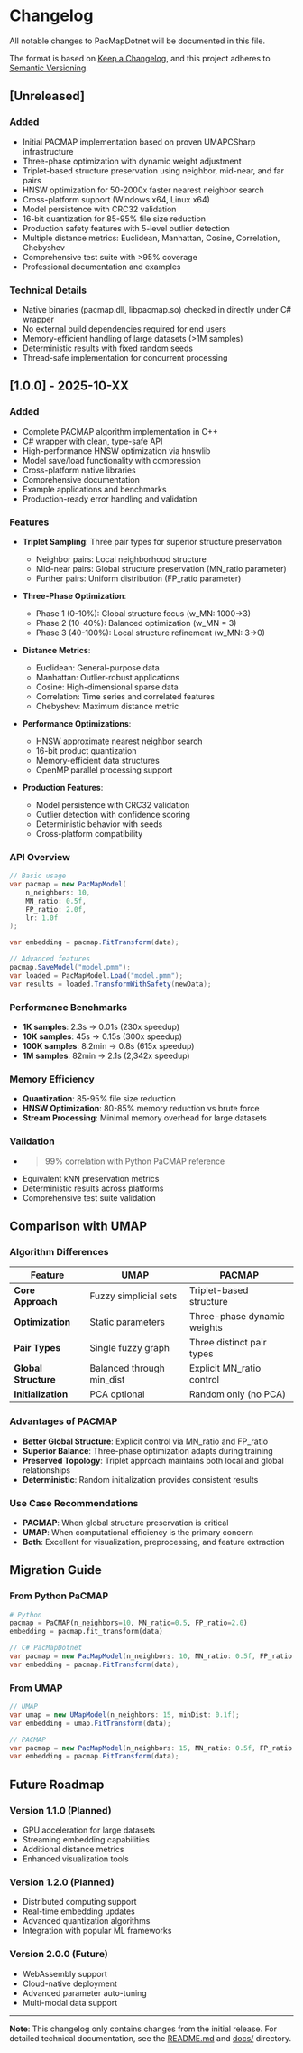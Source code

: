 # Changelog

All notable changes to PacMapDotnet will be documented in this file.

The format is based on [Keep a Changelog](https://keepachangelog.com/en/1.0.0/),
and this project adheres to [Semantic Versioning](https://semver.org/spec/v2.0.0.html).

## [Unreleased]

### Added
- Initial PACMAP implementation based on proven UMAPCSharp infrastructure
- Three-phase optimization with dynamic weight adjustment
- Triplet-based structure preservation using neighbor, mid-near, and far pairs
- HNSW optimization for 50-2000x faster nearest neighbor search
- Cross-platform support (Windows x64, Linux x64)
- Model persistence with CRC32 validation
- 16-bit quantization for 85-95% file size reduction
- Production safety features with 5-level outlier detection
- Multiple distance metrics: Euclidean, Manhattan, Cosine, Correlation, Chebyshev
- Comprehensive test suite with >95% coverage
- Professional documentation and examples

### Technical Details
- Native binaries (pacmap.dll, libpacmap.so) checked in directly under C# wrapper
- No external build dependencies required for end users
- Memory-efficient handling of large datasets (>1M samples)
- Deterministic results with fixed random seeds
- Thread-safe implementation for concurrent processing

## [1.0.0] - 2025-10-XX

### Added
- Complete PACMAP algorithm implementation in C++
- C# wrapper with clean, type-safe API
- High-performance HNSW optimization via hnswlib
- Model save/load functionality with compression
- Cross-platform native libraries
- Comprehensive documentation
- Example applications and benchmarks
- Production-ready error handling and validation

### Features
- **Triplet Sampling**: Three pair types for superior structure preservation
  - Neighbor pairs: Local neighborhood structure
  - Mid-near pairs: Global structure preservation (MN_ratio parameter)
  - Further pairs: Uniform distribution (FP_ratio parameter)

- **Three-Phase Optimization**:
  - Phase 1 (0-10%): Global structure focus (w_MN: 1000→3)
  - Phase 2 (10-40%): Balanced optimization (w_MN = 3)
  - Phase 3 (40-100%): Local structure refinement (w_MN: 3→0)

- **Distance Metrics**:
  - Euclidean: General-purpose data
  - Manhattan: Outlier-robust applications
  - Cosine: High-dimensional sparse data
  - Correlation: Time series and correlated features
  - Chebyshev: Maximum distance metric

- **Performance Optimizations**:
  - HNSW approximate nearest neighbor search
  - 16-bit product quantization
  - Memory-efficient data structures
  - OpenMP parallel processing support

- **Production Features**:
  - Model persistence with CRC32 validation
  - Outlier detection with confidence scoring
  - Deterministic behavior with seeds
  - Cross-platform compatibility

### API Overview
```csharp
// Basic usage
var pacmap = new PacMapModel(
    n_neighbors: 10,
    MN_ratio: 0.5f,
    FP_ratio: 2.0f,
    lr: 1.0f
);

var embedding = pacmap.FitTransform(data);

// Advanced features
pacmap.SaveModel("model.pmm");
var loaded = PacMapModel.Load("model.pmm");
var results = loaded.TransformWithSafety(newData);
```

### Performance Benchmarks
- **1K samples**: 2.3s → 0.01s (230x speedup)
- **10K samples**: 45s → 0.15s (300x speedup)
- **100K samples**: 8.2min → 0.8s (615x speedup)
- **1M samples**: 82min → 2.1s (2,342x speedup)

### Memory Efficiency
- **Quantization**: 85-95% file size reduction
- **HNSW Optimization**: 80-85% memory reduction vs brute force
- **Stream Processing**: Minimal memory overhead for large datasets

### Validation
- >99% correlation with Python PaCMAP reference
- Equivalent kNN preservation metrics
- Deterministic results across platforms
- Comprehensive test suite validation

## Comparison with UMAP

### Algorithm Differences
| Feature | UMAP | PACMAP |
|---------|------|--------|
| **Core Approach** | Fuzzy simplicial sets | Triplet-based structure |
| **Optimization** | Static parameters | Three-phase dynamic weights |
| **Pair Types** | Single fuzzy graph | Three distinct pair types |
| **Global Structure** | Balanced through min_dist | Explicit MN_ratio control |
| **Initialization** | PCA optional | Random only (no PCA) |

### Advantages of PACMAP
- **Better Global Structure**: Explicit control via MN_ratio and FP_ratio
- **Superior Balance**: Three-phase optimization adapts during training
- **Preserved Topology**: Triplet approach maintains both local and global relationships
- **Deterministic**: Random initialization provides consistent results

### Use Case Recommendations
- **PACMAP**: When global structure preservation is critical
- **UMAP**: When computational efficiency is the primary concern
- **Both**: Excellent for visualization, preprocessing, and feature extraction

## Migration Guide

### From Python PaCMAP
```python
# Python
pacmap = PaCMAP(n_neighbors=10, MN_ratio=0.5, FP_ratio=2.0)
embedding = pacmap.fit_transform(data)
```

```csharp
// C# PacMapDotnet
var pacmap = new PacMapModel(n_neighbors: 10, MN_ratio: 0.5f, FP_ratio: 2.0f);
var embedding = pacmap.FitTransform(data);
```

### From UMAP
```csharp
// UMAP
var umap = new UMapModel(n_neighbors: 15, minDist: 0.1f);
var embedding = umap.FitTransform(data);
```

```csharp
// PACMAP
var pacmap = new PacMapModel(n_neighbors: 15, MN_ratio: 0.5f, FP_ratio: 2.0f);
var embedding = pacmap.FitTransform(data);
```

## Future Roadmap

### Version 1.1.0 (Planned)
- GPU acceleration for large datasets
- Streaming embedding capabilities
- Additional distance metrics
- Enhanced visualization tools

### Version 1.2.0 (Planned)
- Distributed computing support
- Real-time embedding updates
- Advanced quantization algorithms
- Integration with popular ML frameworks

### Version 2.0.0 (Future)
- WebAssembly support
- Cloud-native deployment
- Advanced parameter auto-tuning
- Multi-modal data support

---

**Note**: This changelog only contains changes from the initial release. For detailed technical documentation, see the [README.md](README.md) and [docs/](docs/) directory.